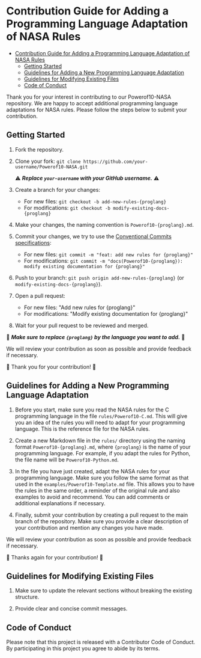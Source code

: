 # Contribution Guide for Adding a Programming Language Adaptation of NASA Rules

- [Contribution Guide for Adding a Programming Language Adaptation of NASA Rules](#contribution-guide-for-adding-a-programming-language-adaptation-of-nasa-rules)
  - [Getting Started](#getting-started)
  - [Guidelines for Adding a New Programming Language Adaptation](#guidelines-for-adding-a-new-programming-language-adaptation)
  - [Guidelines for Modifying Existing Files](#guidelines-for-modifying-existing-files)
  - [Code of Conduct](#code-of-conduct)

Thank you for your interest in contributing to our Powerof10-NASA repository. We are happy to accept additional programming language adaptations for NASA rules. Please follow the steps below to submit your contribution.

## Getting Started

1. Fork the repository.

2. Clone your fork: `git clone https://github.com/your-username/Powerof10-NASA.git`

    :warning: ***Replace `your-username` with your GitHub username.*** :warning:

3. Create a branch for your changes:
   - For new files: `git checkout -b add-new-rules-{proglang}`
   - For modifications: `git checkout -b modify-existing-docs-{proglang}`

4. Make your changes, the naming convention is `Powerof10-{proglang}.md`.

5. Commit your changes, we try to use the [Conventional Commits specifications](https://www.conventionalcommits.org/):
   - For new files: `git commit -m "feat: add new rules for {proglang}"`
   - For modifications: `git commit -m "docs(Powerof10-{proglang}): modify existing documentation for {proglang}"`

6. Push to your branch: `git push origin add-new-rules-{proglang}` (or `modify-existing-docs-{proglang}`).

7. Open a pull request:
   - For new files: "Add new rules for {proglang}"
   - For modifications: "Modify existing documentation for {proglang}"

8. Wait for your pull request to be reviewed and merged.

:construction: ***Make sure to replace `{proglang}` by the language you want to add.*** :construction:

We will review your contribution as soon as possible and provide feedback if necessary.

:tada: Thank you for your contribution! :tada:

## Guidelines for Adding a New Programming Language Adaptation

1. Before you start, make sure you read the NASA rules for the C programming language in the file `rules/Powerof10-C.md`. This will give you an idea of the rules you will need to adapt for your programming language. This is the reference file for the NASA rules.

2. Create a new Markdown file in the `rules/` directory using the naming format `Powerof10-{proglang}.md`, where `{proglang}` is the name of your programming language. For example, if you adapt the rules for Python, the file name will be `Powerof10-Python.md`.

3. In the file you have just created, adapt the NASA rules for your programming language. Make sure you follow the same format as that used in the `examples/Powerof10-Template.md` file. This allows you to have the rules in the same order, a reminder of the original rule and also examples to avoid and recommend. You can add comments or additional explanations if necessary.

4. Finally, submit your contribution by creating a pull request to the main branch of the repository. Make sure you provide a clear description of your contribution and mention any changes you have made.

We will review your contribution as soon as possible and provide feedback if necessary.

:tada: Thanks again for your contribution! :tada:

## Guidelines for Modifying Existing Files

1. Make sure to update the relevant sections without breaking the existing structure.

2. Provide clear and concise commit messages.

## Code of Conduct

Please note that this project is released with a Contributor Code of Conduct. By participating in this project you agree to abide by its terms.
